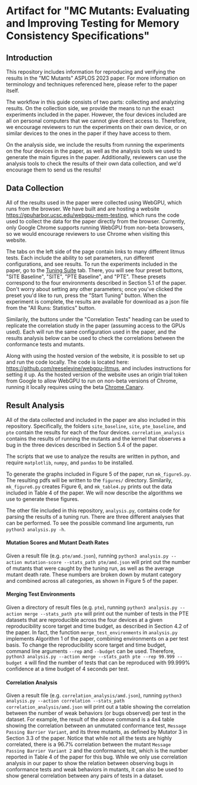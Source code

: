 # Artifact for "MC Mutants: Evaluating and Improving Testing for Memory Consistency Specifications"

## Introduction
This repository includes information for reproducing and verifying the results in the "MC Mutants" ASPLOS 2023 paper. For more information on terminology and techniques referenced here, please refer to the paper itself.

The workflow in this guide consists of two parts: collecting and analyzing results. On the collection side, we provide the means to run the exact experiments included in the paper. However, the four devices included are all on personal computers that we cannot give direct access to. Therefore, we encourage reviewers to run the experiments on their own device, or on similar devices to the ones in the paper if they have access to them.

On the analysis side, we include the results from running the experiments on the four devices in the paper, as well as the analysis tools we used to generate the main figures in the paper. Additionally, reviewers can use the analysis tools to check the results of their own data collection, and we'd encourage them to send us the results!

## Data Collection

All of the results used in the paper were collected using WebGPU, which runs from the browser. We have built and are hosting a website https://gpuharbor.ucsc.edu/webgpu-mem-testing, which runs the code used to collect the data for the paper directly from the browser. Currently, only Google Chrome supports running WebGPU from non-beta browsers, so we would encourage reviewers to use Chrome when visiting this website. 

The tabs on the left side of the page contain links to many different litmus tests. Each include the ability to set parameters, run different configurations, and see results. To run the experiments included in the paper, go to the [Tuning Suite](https://gpuharbor.ucsc.edu/webgpu-mem-testing/tuning/) tab. There, you will see four preset buttons, "SITE Baseline", "SITE", "PTE Baseline", and "PTE". These presets correspond to the four environments described in Section 5.1 of the paper. Don't worry about setting any other parameters; once you've clicked the preset you'd like to run, press the "Start Tuning" button. When the experiment is complete, the results are available for download as a json file from the "All Runs: Statistics" button.

Similarily, the buttons under the "Correlation Tests" heading can be used to replicate the correlation study in the paper (assuming access to the GPUs used). Each will run the same configuration used in the paper, and the results analysis below can be used to check the correlations between the conformance tests and mutants.

Along with using the hosted version of the website, it is possible to set up and run the code locally. The code is located here: https://github.com/reeselevine/webgpu-litmus, and includes instructions for setting it up. As the hosted version of the website uses an origin trial token from Google to allow WebGPU to run on non-beta versions of Chrome, running it locally requires using the beta [Chrome Canary](https://www.google.com/chrome/canary/).

## Result Analysis

All of the data collected and included in the paper are also included in this repository. Specifically, the folders `site_baseline`, `site`, `pte_baseline`, and `pte` contain the results for each of the four devices. `correlation_analysis` contains the results of running the mutants and the kernel that observes a bug in the three devices described in Section 5.4 of the paper.

The scripts that we use to analyze the results are written in python, and require `matplotlib`, `numpy`, and `pandas` to be installed.

To generate the graphs included in Figure 5 of the paper, run `mk_figure5.py`. The resulting pdfs will be written to the `figures/` directory. Similarily, `mk_figure6.py` creates Figure 6, and `mk_table4.py` prints out the data included in Table 4 of the paper. We will now describe the algorithms we use to generate these figures.

The other file included in this repository, `analysis.py`, contains code for parsing the results of a tuning run. There are three different analyses that can be performed. To see the possible command line arguments, run `python3 analysis.py -h`.

#### Mutation Scores and Mutant Death Rates

Given a result file (e.g. `pte/amd.json`), running `python3 analysis.py --action mutation-score --stats_path pte/amd.json` will print out the number of mutants that were caught by the tuning run, as well as the average mutant death rate. These numbers are broken down by mutant category and combined across all categories, as shown in Figure 5 of the paper.

#### Merging Test Environments

Given a directory of result files (e.g. `pte`), running `python3 analysis.py --action merge --stats_path pte` will print out the number of tests in the PTE datasets that are reproducible across the four devices at a given reproducibility score target and time budget, as described in Section 4.2 of the paper. In fact, the function `merge_test_environments` in `analysis.py` implements Algorithm 1 of the paper, combining environments on a per test basis. To change the reproducibility score target and time budget, command line arguments `--rep` and `--budget` can be used. Therefore, `python3 analysis.py --action merge --stats_path pte --rep 99.999 --budget 4` will find the number of tests that can be reproduced with 99.999% confidence at a time budget of 4 seconds per test.

#### Correlation Analysis
Given a result file (e.g. `correlation_analysis/amd.json`), running `python3 analysis.py --action correlation --stats_path correlation_analysis/amd.json` will print out a table showing the correlation between the number of weak behaviors (or bugs observed) per test in the dataset. For example, the result of the above command is a 4x4 table showing the correlation between an unmutated conformance test, `Message Passing Barrier Variant`, and its three mutants, as defined by Mutator 3 in Section 3.3 of the paper. Notice that while not all the tests are highly correlated, there is a 96.7% correlation between the mutant `Message Passing Barrier Variant 2` and the conformance test, which is the number reported in Table 4 of the paper for this bug. While we only use correlation analysis in our paper to show the relation between observing bugs in conformance tests and weak behaviors in mutants, it can also be used to show general correlation between any pairs of tests in a dataset.
